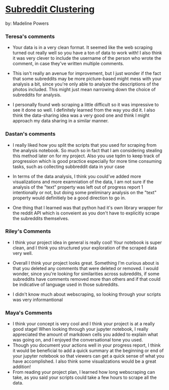 # [Subreddit Clustering](https://github.com/Data-Science-for-Linguists-2024/subreddit-clustering)
by: Madeline Powers

### Teresa's comments

- Your data is in a very clean format. It seemed like the web scraping turned out really well so you have a ton of data to work with! I also think it was very clever to include the username of the person who wrote the comment, in case they've written multiple comments.

- This isn't really an avenue for improvement, but I just wonder if the fact that some subreddits may be more picture-based might mess with your analysis a bit, since you're only able to analyze the descriptions of the photos included. This might just mean narrowing down the choice of subreddits for analysis.

- I personally found web scraping a little difficult so it was impressive to see it done so well. I definitely learned from the way you did it. I also think the data-sharing idea was a very good one and think I might approach my data sharing in a similar manner.

### Dastan's comments

- I really liked how you split the scripts that you used for scraping from the analysis notebook. So much so in fact that I am considering stealing this method later on for my project. Also you use tqdm to keep track of progression which is good practice especially for more time consuming tasks, such as collecting subbreddit data in your case

- In terms of the data analysis, I think you could've added more visualizations and more examniation of the data, I am not sure if the analysis of the "text" property was left out of progress report 1 intentionally or not, but doing some preliminary analysis on the "text" property would definitiely be a good direction to go in.

- One thing that I learned was that python had it's own library wrapper for the reddit API which is conveient as you don't have to explicitly scrape the subreddits themselves.

### Riley's Comments

- I think your project idea in general is really cool! Your notebook is super clean, and I think you structured your exploration of the scraped data very well.

- Overall I think your project looks great. Something I'm curious about is that you deleted any comments that were deleted or removed. I would wonder, since you're looking for similarities across subreddits, if some subreddits have comments removed more than others and if that could be indicative of language used in those subreddits.

- I didn't know much about webscraping, so looking through your scripts was very informantional

### Maya's Comments
- I think your concept is very cool and I think your project is at a really good stage! When looking through your jupyter notebook, I really appreciated the amount of markdown cells you added to explain what was going on, and I enjoyed the conversational tone you used.  
- Though you document your actions well in your progress report, I think it would be beneficial to add a quick summary at the beginning or end of your jupyter notebook so that viewers can get a quick sense of what you have accomplished. I also think some visualizations would be a great addition!
- From reading your project plan, I learned how long webscraping can take, as you said your scripts could take a few hours to scrape all the data.